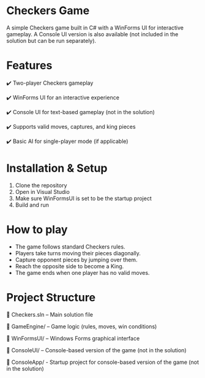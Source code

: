 # Checkers Game
A simple Checkers game built in C# with a WinForms UI for interactive gameplay. A Console UI version is also available (not included in the solution but can be run separately).

# Features
✔️ Two-player Checkers gameplay

✔️ WinForms UI for an interactive experience

✔️ Console UI for text-based gameplay (not in the solution)

✔️ Supports valid moves, captures, and king pieces

✔️ Basic AI for single-player mode (if applicable)

# Installation & Setup
1. Clone the repository
2. Open in Visual Studio
3. Make sure WinFormsUI is set to be the startup project
4. Build and run

# How to play
* The game follows standard Checkers rules.
* Players take turns moving their pieces diagonally.
* Capture opponent pieces by jumping over them.
* Reach the opposite side to become a King.
* The game ends when one player has no valid moves.

# Project Structure
📂 Checkers.sln – Main solution file

📂 GameEngine/ – Game logic (rules, moves, win conditions)

📂 WinFormsUI/ – Windows Forms graphical interface

📂 ConsoleUI/ – Console-based version of the game (not in the solution)

📂 ConsoleApp/ - Startup project for console-based version of the game (not in the solution)
